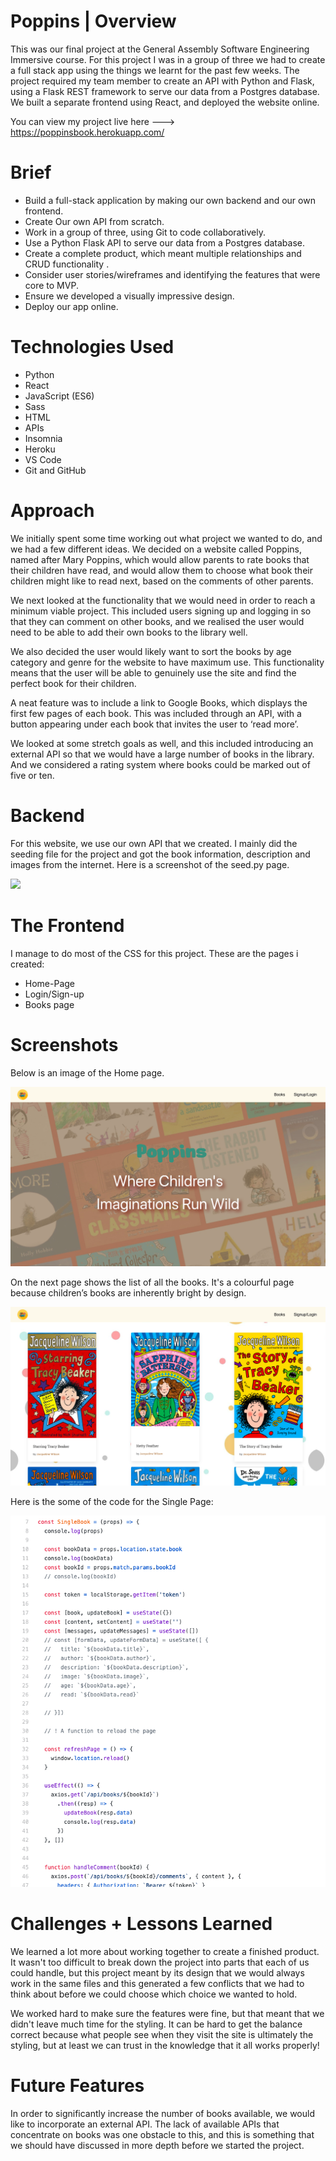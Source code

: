 # Poppins | Overview

This was our final project at the General Assembly Software Engineering Immersive course. For this project I was in a group of three we had to create a full stack app using the things we learnt for the past few weeks. The project required my team member to create an API with Python and Flask, using a Flask REST framework to serve our data from a Postgres database. We built a separate frontend using React, and deployed the website online.

You can view my project live here ---> https://poppinsbook.herokuapp.com/


# Brief

* Build a full-stack application by making our own backend and our own frontend.
* Create Our own API from scratch.
* Work in a group of three, using Git to code collaboratively.
* Use a Python Flask API to serve our data from a Postgres database.
* Create a complete product, which meant multiple relationships and CRUD functionality .
* Consider user stories/wireframes and identifying the features that were core to MVP.
* Ensure we developed a visually impressive design.
* Deploy our app online.


# Technologies Used

* Python
* React
* JavaScript (ES6)
* Sass
* HTML
* APIs
* Insomnia
* Heroku
* VS Code
* Git and GitHub


# Approach

We initially spent some time working out what project we wanted to do, and we had a few different ideas. We decided on a website called Poppins, named after Mary Poppins, which would allow parents to rate books that their children have read, and would allow them to choose what book their children might like to read next, based on the comments of other parents.

We next looked at the functionality that we would need in order to reach a minimum viable project. This included users signing up and logging in so that they can comment on other books, and we realised the user would need to be able to add their own books to the library well.

We also decided the user would likely want to sort the books by age category and genre for the website to have maximum use. This functionality means that the user will be able to genuinely use the site and find the perfect book for their children.

A neat feature was to include a link to Google Books, which displays the first few pages of each book. This was included through an API, with a button appearing under each book that invites the user to ‘read more’.

We looked at some stretch goals as well, and this included introducing an external API so that we would have a large number of books in the library. And we considered a rating system where books could be marked out of five or ten.
# Backend

For this website, we use our own API that we created. I mainly did the seeding file for the project and got the book information, description and images from the internet. Here is a screenshot of the seed.py page.

![](seed.png)

# The Frontend

I manage to do most of the CSS for this project. These are the pages i created: 

* Home-Page
* Login/Sign-up
* Books page


# Screenshots

Below is an image of the Home page.

![](homep.png)


On the next page shows the list of all the books. It's a colourful page because children’s books are inherently bright by design.

![](singlep.png)

Here is the some of the code for the Single Page:

![](singlec.png)

# Challenges + Lessons Learned

We learned a lot more about working together to create a finished product. It wasn't too difficult to break down the project into parts that each of us could handle, but this project meant by its design that we would always work in the same files and this generated a few conflicts that we had to think about before we could choose which choice we wanted to hold.

We worked hard to make sure the features were fine, but that meant that we didn't leave much time for the styling. It can be hard to get the balance correct because what people see when they visit the site is ultimately the styling, but at least we can trust in the knowledge that it all works properly!

# Future Features

In order to significantly increase the number of books available, we would like to incorporate an external API. The lack of available APIs that concentrate on books was one obstacle to this, and this is something that we should have discussed in more depth before we started the project.




